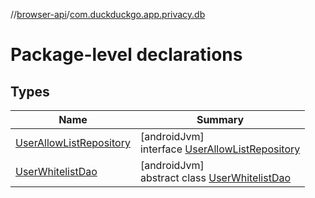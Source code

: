 //[browser-api](../../index.md)/[com.duckduckgo.app.privacy.db](index.md)

# Package-level declarations

## Types

| Name | Summary |
|---|---|
| [UserAllowListRepository](-user-allow-list-repository/index.md) | [androidJvm]<br>interface [UserAllowListRepository](-user-allow-list-repository/index.md) |
| [UserWhitelistDao](-user-whitelist-dao/index.md) | [androidJvm]<br>abstract class [UserWhitelistDao](-user-whitelist-dao/index.md) |
